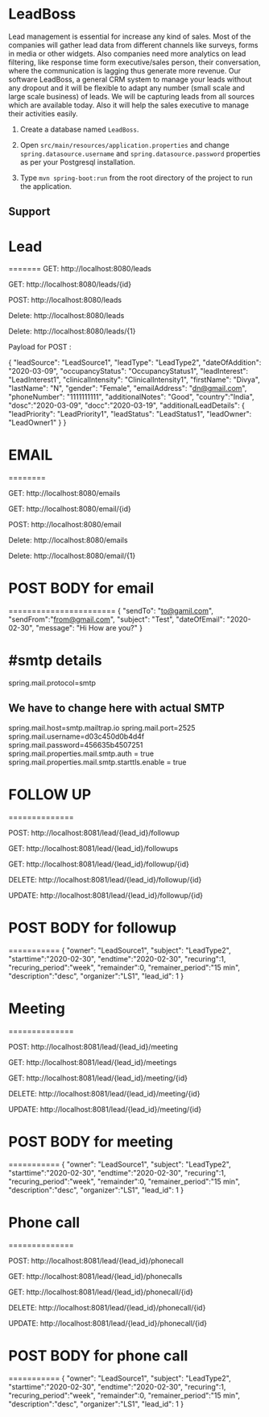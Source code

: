 # LeadBoss

Lead management is essential for increase any kind of sales. Most of the companies will gather lead data from different channels like surveys, forms in media or other widgets. Also companies need more analytics on lead filtering, like response time form executive/sales person, their conversation, where the communication is lagging thus generate more revenue. Our software LeadBoss, a general CRM system to manage your leads without any dropout and it will be flexible to adapt any number (small scale and large scale business) of leads. We will be capturing leads from all sources which are available today. Also it will help the sales executive to manage their activities easily.

1. Create a database named `LeadBoss`.

2. Open `src/main/resources/application.properties` and change `spring.datasource.username` and `spring.datasource.password` properties as per your Postgresql installation.

3. Type `mvn spring-boot:run` from the root directory of the project to run the application.


## Support
# Lead
=======
GET: http://localhost:8080/leads

GET: http://localhost:8080/leads/{id}

POST: http://localhost:8080/leads

Delete: http://localhost:8080/leads

Delete: http://localhost:8080/leads/{1}

Payload for POST :

{
	"leadSource": "LeadSource1",
	"leadType": "LeadType2",
	"dateOfAddition": "2020-03-09",
	"occupancyStatus": "OccupancyStatus1",
	"leadInterest": "LeadInterest1",
	"clinicalIntensity": "ClinicalIntensity1",
	"firstName": "Divya",
	"lastName": "N",
	"gender": "Female",
	"emailAddress": "dn@gmail.com",
	"phoneNumber": "1111111111",
	"additionalNotes": "Good",
	"country":"India",
	"dosc":"2020-03-09",
	"docc":"2020-03-19",
	"additionalLeadDetails": {
		"leadPriority": "LeadPriority1",
		"leadStatus": "LeadStatus1",
		"leadOwner": "LeadOwner1"
	}
}

# EMAIL
========

GET: http://localhost:8080/emails

GET: http://localhost:8080/email/{id}

POST: http://localhost:8080/email

Delete: http://localhost:8080/emails

Delete: http://localhost:8080/email/{1}

# POST BODY for email
=======================
{
"sendTo": "to@gamil.com",
"sendFrom":"from@gmail.com",
"subject": "Test",
"dateOfEmail": "2020-02-30",
"message": "Hi How are you?"
}

#smtp details 
=============

spring.mail.protocol=smtp
## We have to change here with actual SMTP 
spring.mail.host=smtp.mailtrap.io
spring.mail.port=2525
spring.mail.username=d03c450d0b4d4f
spring.mail.password=456635b4507251
spring.mail.properties.mail.smtp.auth = true
spring.mail.properties.mail.smtp.starttls.enable = true

# FOLLOW UP
==============

POST: http://localhost:8081/lead/{lead_id}/followup

GET: http://localhost:8081/lead/{lead_id}/followups

GET: http://localhost:8081/lead/{lead_id}/followup/{id}

DELETE: http://localhost:8081/lead/{lead_id}/followup/{id}

UPDATE: http://localhost:8081/lead/{lead_id}/followup/{id}

# POST BODY for followup
===========
{
	"owner": "LeadSource1",
	"subject": "LeadType2",
	"starttime":"2020-02-30",
	"endtime":"2020-02-30",
	"recuring":1,
	"recuring_period":"week",
	"remainder":0,
	"remainer_period":"15 min",
	"description":"desc",
	"organizer":"LS1",
	"lead_id": 1
}

# Meeting
==============

POST: http://localhost:8081/lead/{lead_id}/meeting

GET: http://localhost:8081/lead/{lead_id}/meetings

GET: http://localhost:8081/lead/{lead_id}/meeting/{id}

DELETE: http://localhost:8081/lead/{lead_id}/meeting/{id}

UPDATE: http://localhost:8081/lead/{lead_id}/meeting/{id}

# POST BODY for meeting
===========
{
	"owner": "LeadSource1",
	"subject": "LeadType2",
	"starttime":"2020-02-30",
	"endtime":"2020-02-30",
	"recuring":1,
	"recuring_period":"week",
	"remainder":0,
	"remainer_period":"15 min",
	"description":"desc",
	"organizer":"LS1",
	"lead_id": 1
}

# Phone call
==============

POST: http://localhost:8081/lead/{lead_id}/phonecall

GET: http://localhost:8081/lead/{lead_id}/phonecalls

GET: http://localhost:8081/lead/{lead_id}/phonecall/{id}

DELETE: http://localhost:8081/lead/{lead_id}/phonecall/{id}

UPDATE: http://localhost:8081/lead/{lead_id}/phonecall/{id}

# POST BODY for phone call
===========
{
	"owner": "LeadSource1",
	"subject": "LeadType2",
	"starttime":"2020-02-30",
	"endtime":"2020-02-30",
	"recuring":1,
	"recuring_period":"week",
	"remainder":0,
	"remainer_period":"15 min",
	"description":"desc",
	"organizer":"LS1",
	"lead_id": 1
}

